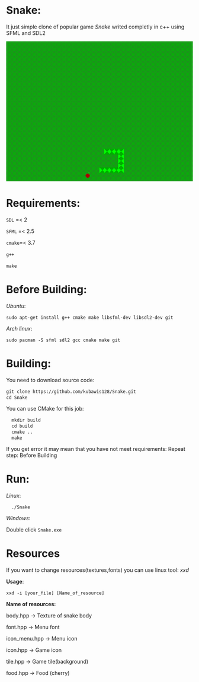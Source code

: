 # Snake:
It just simple clone of popular game *Snake* writed completly in c++ using SFML and SDL2

![](./screenshots/1.png)
# Requirements:
```SDL``` =< 2

```SFML``` =< 2.5

```cmake```=< 3.7

```g++```

```make```
# Before Building:
*Ubuntu*:
```
sudo apt-get install g++ cmake make libsfml-dev libsdl2-dev git
```
*Arch linux*:
```
sudo pacman -S sfml sdl2 gcc cmake make git
```
# Building:
You need to download source code:
```
git clone https://github.com/kubawis128/Snake.git
cd Snake
```
You can use CMake for this job:
```
  mkdir build
  cd build
  cmake ..
  make
```
If you get error it may mean that you have not meet requirements:
Repeat step: Before Building

# Run:
*Linux*:
```
  ./Snake
```
*Windows*:

Double click ```Snake.exe```
# Resources
If you want to change resources(textures,fonts) you can use linux tool: *xxd*

**Usage**:
```
xxd -i [your_file] [Name_of_resource]
```
**Name of resources:**

body.hpp -> Texture of snake body

font.hpp -> Menu font

icon_menu.hpp -> Menu icon

icon.hpp -> Game icon

tile.hpp -> Game tile(background)

food.hpp -> Food (cherry)
